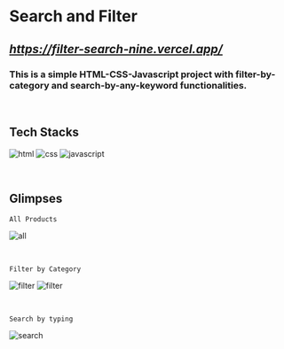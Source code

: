 # **Search and Filter**

## _**https://filter-search-nine.vercel.app/**_

### This is a simple HTML-CSS-Javascript project with filter-by-category and search-by-any-keyword functionalities.

<br/>

## **Tech Stacks**

<p>
    <img src="https://img.shields.io/badge/HTML-E34F26?style=for-the-badge&logo=html5&logoColor=white" alt="html" />
    <img src="https://img.shields.io/badge/CSS-1572B6?style=for-the-badge&logo=css3&logoColor=white" alt="css" />
    <img src="https://img.shields.io/badge/JavaScript-343132?style=for-the-badge&logo=javascript&logoColor=F7DF1E" alt="javascript" />
</p>

<br/>

## **Glimpses**

`All Products`

![all](/images/all.png)

<br/>

`Filter by Category`

![filter](/images/filterBycategory.png)
![filter](/images/categoryFilter.png)

<br/>

`Search by typing`

![search](/images/searchFilter.png)
